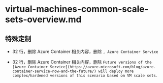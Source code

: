 # virtual-machines-common-scale-sets-overview.md

## 特殊定制

* 32 行，删除 Azure Container 相关内容，删除 `, Azure Container Service`

* 32 行，删除 Azure Container 相关内容，删除 `Future versions of the [Azure Container Service](https://azure.microsoft.com/blog/azure-container-service-now-and-the-future/) will deploy more complex/hardened versions of this scenario based on VM scale sets.`